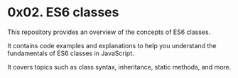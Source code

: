# 0x02. ES6 classes

This repository provides an overview of the concepts of ES6 classes.

It contains code examples and explanations to help you understand the fundamentals of ES6 classes in JavaScript.

It covers topics such as class syntax, inheritance, static methods, and more.

